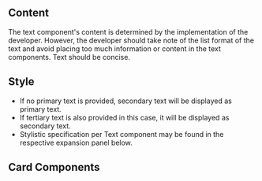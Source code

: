 
## Content
The text component's content is determined by the implementation of the developer. However, the developer should take
note of the list format of the text and avoid placing too much information or content in the text components. Text
should be concise.


## Style
* If no primary text is provided, secondary text will be displayed as primary text.
* If tertiary text is also provided in this case, it will be displayed as secondary text.
* Stylistic specification per Text component may be found in the respective expansion panel below.


## Card Components